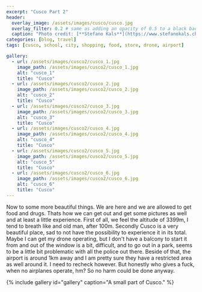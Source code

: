 ```yaml
---
excerpt: "Cusco Part 2"
header:
  overlay_image: /assets/images/cusco/cusco.jpg
  overlay_filter: 0.2 # same as adding an opacity of 0.5 to a black background
  caption: "Photo credit: [**Stefano Kals**](https://www.stefanokals.ch)"
categories: [blog, travel]
tags: [cusco, school, city, shopping, food, store, drone, airport]

gallery:
  - url: /assets/images/cusco2/cusco_1.jpg
    image_path: /assets/images/cusco2/cusco_1.jpg
    alt: "cusco_1"
    title: "Cusco"
  - url: /assets/images/cusco2/cusco_2.jpg
    image_path: /assets/images/cusco2/cusco_2.jpg
    alt: "cusco_2"
    title: "Cusco"
  - url: /assets/images/cusco2/cusco_3.jpg
    image_path: /assets/images/cusco2/cusco_3.jpg
    alt: "cusco_3"
    title: "Cusco"
  - url: /assets/images/cusco2/cusco_4.jpg
    image_path: /assets/images/cusco2/cusco_4.jpg
    alt: "cusco_4"
    title: "Cusco"
  - url: /assets/images/cusco2/cusco_5.jpg
    image_path: /assets/images/cusco2/cusco_5.jpg
    alt: "cusco_5"
    title: "Cusco"
  - url: /assets/images/cusco2/cusco_6.jpg
    image_path: /assets/images/cusco2/cusco_6.jpg
    alt: "cusco_6"
    title: "Cusco"
---
```


Now to some more beautiful things. We are here and we are allowed to get food and drugs. Thats how we can get out and get some pictures as well and at least a little experience. First of all, we feel the altitude of 3399m, I tend to breath like and old man, after 100m. Secondly Cusco is a very beautiful place, sad to not have the possibility to experience it in its total. Maybe I can get my drone operating, but I don't have a balcony to start it from and out of the window is a bit, difficult, and to go out in a park, seems to be a little bit problematic with all the police out there. Beside of that, the airport is around 1km away and I am pretty sure they have a restricted area as well around it. I need to recheck however. But honestly who gives a fuck, when no airplanes operate, hm? So no harm could be done anyway.

{% include gallery id="gallery" caption="A small part of Cusco." %}